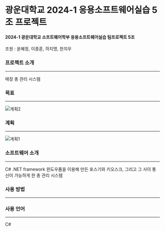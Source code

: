 # 광운대학교 2024-1 응용소프트웨어실습 5조 프로젝트
#### 2024-1 광운대학교 소프트웨어학부 응용소프트웨어실습 팀프로젝트 5조
조원 : 윤혜정, 이종훈, 하지명, 한지우

### 프로젝트 소개
-----
매장 총 관리 시스템

### 목표
-----
![계획2](https://github.com/game-addicted-man/2024KWUASP/assets/107955161/c2f32758-2b51-4fc6-8eb6-607a189e821e)


### 계획
-----
![계획1](https://github.com/game-addicted-man/2024KWUASP/assets/107955161/e91e6aeb-8486-460e-bfca-bec0070cc8e6)


### 소프트웨어 소개
-----
C# .NET framework 윈도우폼을 이용해 만든 포스기와 키오스크, 그리고 그 사이 통신이 가능하게 한 총 관리 시스템

### 사용 방법
-----

### 사용 언어
-----
C#

